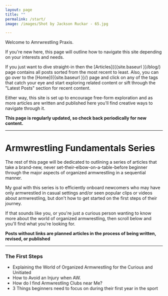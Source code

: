 ```yaml
---
layout: page
title: ""
permalink: /start/
image: /images/Shot by Jackson Ruckar - 65.jpg

---
```

Welcome to Amrwrestling Praxis.

If you're new here, this page will outline how to navigate this site depending on your interests and needs. 


If you just want to dive straight-in then the [Articles]({{site.baseurl }}/blog/) page contains all posts sorted from the most recent to least. Also, you can go over to the [Home]({{site.baseurl }}/) page and click on any of the tags that catch your eye and start exploring related content or sift through the "Latest Posts" section for recent content.

Either way, this site is set up to encourage free-form exploration and as more articles are written and published here you'll find creative ways to navigate through it.

****This page is regularly updated, so check back periodically for new content.****

***

# Armwrestling Fundamentals Series

The rest of this page will be dedicated to outlining a series of articles that take a brand-new, never set-their-elbow-on-a-table-before beginner through the major aspects of organized armwrestling in a sequential manner. 

My goal with this series is to efficiently onboard newcomers who may have only armwrestled in casual settings and/or seen popular clips or videos about armwrestling, but don't how to get started on the first steps of their journey. 

If that sounds like you, or you're just a curious person wanting to know more about the world of organized armwrestling, then scroll below and you'll find what you're looking for.

****Posts without links are planned articles in the process of being written, revised, or published****


***

### The First Steps

* Explaining the World of Organized Armwrestling for the Curious and Unitiated
* How to Avoid an Injury when AW.
* How do I find Armwrestling Clubs near Me?
* 3 Things beginners need to focus on during their first year in the sport